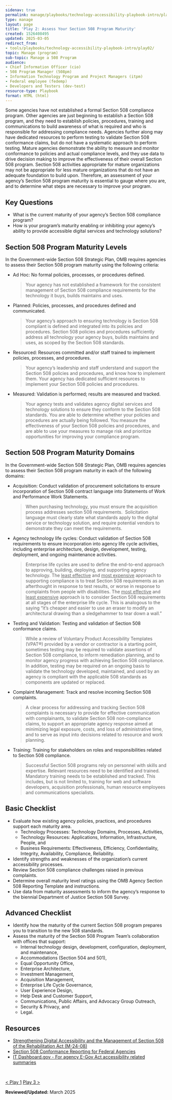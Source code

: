 ```yaml
---
sidenav: true
permalink: manage/playbooks/technology-accessibility-playbook-intro/play02/
type: manage
layout: page
title: 'Play 2: Assess Your Section 508 Program Maturity'
created: 1526408495
updated: 2025-03-05
redirect_from: 
- tools/playbooks/technology-accessibility-playbook-intro/play02/
topic: Manage (program)
sub-topic: Manage a 508 Program
audience:
- Chief Information Officer (cio)
- 508 Program Manager (508pm)
- Information Technology Program and Project Managers (itpm)
- Federal employee (fedemp)
- Developers and Testers (dev-test)
resource-type: Playbook
format: HTML (html)
---
```


Some agencies have not established a formal Section 508 compliance program. Other agencies are just beginning to establish a Section 508 program, and they need to establish policies, procedures, training and communications to build awareness of what is required and who is responsible for addressing compliance needs. Agencies further along may have dedicated resources to perform testing to validate Section 508 conformance claims, but do not have a systematic approach to perform testing. Mature agencies demonstrate the ability to measure and monitor conformance to policies and actual compliance levels, and they use data to drive decision making to improve the effectiveness of their overall Section 508 program. Section 508 activities appropriate for mature organizations may not be appropriate for less mature organizations that do not have an adequate foundation to build upon. Therefore, an assessment of your agency&rsquo;s Section 508 program maturity is essential to gauge where you are, and to determine what steps are necessary to improve your program.

## Key Questions

  * What is the current maturity of your agency&rsquo;s Section 508 compliance program?
  * How is your program&rsquo;s maturity enabling or inhibiting your agency&rsquo;s ability to provide accessible digital services and technology solutions?

## Section 508 Program Maturity Levels

In the Government-wide Section 508 Strategic Plan, OMB requires agencies to assess their Section 508 program maturity using the following criteria:

  * Ad Hoc: No formal policies, processes, or procedures defined.
    <blockquote>Your agency has not established a framework for the consistent management of Section 508 compliance requirements for the technology it buys, builds maintains and uses.</blockquote>

  * Planned: Policies, processes, and procedures defined and communicated.
    <blockquote>Your agency&rsquo;s approach to ensuring technology is Section 508 compliant is defined and integrated into its policies and procedures. Section 508 policies and procedures sufficiently address all technology your agency buys, builds maintains and uses, as scoped by the Section 508 standards.</blockquote>

  * Resourced: Resources committed and/or staff trained to implement policies, processes, and procedures.
    <blockquote>Your agency&rsquo;s leadership and staff understand and support the Section 508 policies and procedures, and know how to implement them. Your agency has dedicated sufficient resources to implement your Section 508 policies and procedures.</blockquote>

  * Measured: Validation is performed; results are measured and tracked.
       <blockquote>Your agency tests and validates agency digital services and technology solutions to ensure they conform to the Section 508 standards. You are able to determine whether your policies and procedures are actually being followed. You measure the effectiveness of your Section 508 policies and procedures, and are able to use your measures to manage risk and prioritize opportunities for improving your compliance program.</blockquote>

## Section 508 Program Maturity Domains

In the Government-wide Section 508 Strategic Plan, OMB requires agencies to assess their Section 508 program maturity in each of the following domains:

  * Acquisition: Conduct validation of procurement solicitations to ensure incorporation of Section 508 contract language into Statements of Work and Performance Work Statements.
      <blockquote>When purchasing technology, you must ensure the acquisition process addresses section 508 requirements. &nbsp;Solicitation language must clearly state what standards apply to the digital service or technology solution, and require potential vendors to demonstrate they can meet the requirements.</blockquote>

  * Agency technology life cycles: Conduct validation of Section 508 requirements to ensure incorporation into agency life cycle activities, including enterprise architecture, design, development, testing, deployment, and ongoing maintenance activities.
      <blockquote>Enterprise life cycles are used to define the end-to-end approach to approving, building, deploying, and supporting agency technology. The <u>least effective</u> and <u>most expensive</u> approach to supporting compliance is to treat Section 508 requirements as an afterthought in response to test results, or worse in response to complaints from people with disabilities. The <u>most effective</u> and <u>least expensive</u> approach is to consider Section 508 requirements at all stages of the enterprise life cycle. This is analogous to the saying &ldquo;it&rsquo;s cheaper and easier to use an eraser to modify an architectural drawing than a sledgehammer to tear down a wall.&rdquo;</blockquote>

  * Testing and Validation: Testing and validation of Section 508 conformance claims.
      <blockquote>While a review of Voluntary Product Accessibility Templates (VPAT&reg;) provided by a vendor or contractor is a starting point, sometimes testing may be required to validate assertions of Section 508 compliance, to inform remediation planning, and to monitor agency progress with achieving Section 508 compliance. In addition, testing may be required on an ongoing basis to validate the technology developed, maintained, and used by an agency is compliant with the applicable 508 standards as components are updated or replaced.</blockquote>

  * Complaint Management: Track and resolve incoming Section 508 complaints.
      <blockquote>A clear process for addressing and tracking Section 508 complaints is necessary to provide for effective communication with complainants, to validate Section 508 non-compliance claims, to support an appropriate agency response aimed at minimizing legal exposure, costs, and loss of administrative time, and to serve as input into decisions related to resource and work planning.</blockquote>

  * Training: Training for stakeholders on roles and responsibilities related to Section 508 compliance.
      <blockquote>Successful Section 508 programs rely on personnel with skills and expertise. Relevant resources need to be identified and trained. Mandatory training needs to be established and tracked. This includes, but is not limited to, training for web and software developers, acquisition professionals, human resource employees and communications specialists.</blockquote>

## Basic Checklist

  * Evaluate how existing agency policies, practices, and procedures support each maturity area.
      * Technology Processes: Technology Domains, Processes, Activities,
      * Technology Resources: Applications, Information, Infrastructure, People, and
      * Business Requirements: Effectiveness, Efficiency, Confidentiality, Integrity, Availability, Compliance, Reliability.
  * Identify strengths and weaknesses of the organization&rsquo;s current accessibility processes.
  * Review Section 508 compliance challenges raised in previous complaints.
  * Determine overall maturity level ratings using the OMB Agency Section 508 Reporting Template and instructions.
  * Use data from maturity assessments to inform the agency&rsquo;s response to the biennial Department of Justice Section 508 Survey.

## Advanced Checklist

  * Identify how the maturity of the current Section 508 program prepares you to transition to the new 508 standards.
  * Assess the maturity of the Section 508 Program Team&rsquo;s collaboration with offices that support:
      * Internal technology design, development, configuration, deployment, and maintenance,
      * Accommodations (Section 504 and 501),
      * Equal Opportunity Office,
      * Enterprise Architecture,
      * Investment Management,
      * Acquisition Management,
      * Enterprise Life Cycle Governance,
      * User Experience Design,
      * Help Desk and Customer Support,
      * Communications, Public Affairs, and Advocacy Group Outreach,
      * Security & Privacy, and
      * Legal.

## Resources

  * <a href="https://bidenwhitehouse.archives.gov/omb/management/ofcio/m-24-08-strengthening-digital-accessibility-and-the-management-of-section-508-of-the-rehabilitation-act/" target="_blank" class="usa-link--external">Strengthening Digital Accessibility and the Management of Section 508 of the Rehabilitation Act (M-24-08)</a>
  * [Section 508 Conformance Reporting for Federal Agencies]({{ste.baseurl}}/manage/agency-508-reporting-requirements/)
  * <a href="https://itdashboard.gov/" target="_blank" class="usa-link--external">IT Dashboard.gov - For agency E-Gov Act accessibility related summaries</a>

&nbsp;

<div id="prev-next-section">
    <a class="prev-page" title="Go to Play 1" 
      href="{{site.baseurl}}/manage/playbooks/technology-accessibility-playbook-intro/play01"> < Play 1</a>
    <a class="prev-page" title="Go to Play 3"
      href="{{site.baseurl}}/manage/playbooks/technology-accessibility-playbook-intro/play03"> 
      Play 3 >
    </a>
</div>

**Reviewed/Updated:** March 2025